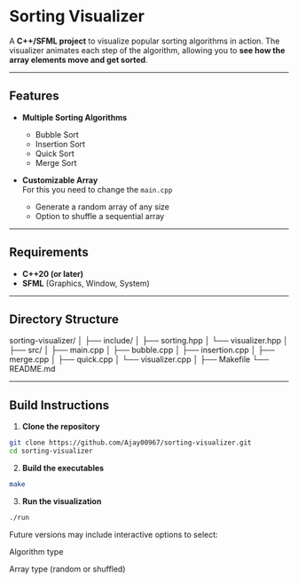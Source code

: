 # Sorting Visualizer

A **C++/SFML project** to visualize popular sorting algorithms in action. The visualizer animates each step of the algorithm, allowing you to **see how the array elements move and get sorted**.  

---

## Features

- **Multiple Sorting Algorithms**  
  - Bubble Sort  
  - Insertion Sort  
  - Quick Sort  
  - Merge Sort  

- **Customizable Array**  
For this you need to change the `main.cpp`
  - Generate a random array of any size
  - Option to shuffle a sequential array  

---

## Requirements

- **C++20 (or later)**  
- **SFML** (Graphics, Window, System)  

---

## Directory Structure

sorting-visualizer/
│
├── include/
│ ├── sorting.hpp
│ └── visualizer.hpp
│
├── src/
│ ├── main.cpp
│ ├── bubble.cpp
│ ├── insertion.cpp
│ ├── merge.cpp
│ ├── quick.cpp
│ └── visualizer.cpp
│
├── Makefile
└── README.md

---

## Build Instructions

1. **Clone the repository**
```bash
git clone https://github.com/Ajay00967/sorting-visualizer.git
cd sorting-visualizer
```
2. **Build the executables**
```bash
make
```
3. **Run the visualization**
```bash
./run
```
Future versions may include interactive options to select:

Algorithm type

Array type (random or shuffled)

